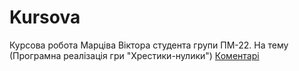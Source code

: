Kursova
=======
Курсова робота Марціва Віктора студента групи ПМ-22.
На тему (Програмна реалізація гри "Хрестики-нулики")
<a href="https://github.com/LichBane/Kursova/issues/1">Коментарі</a>
